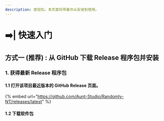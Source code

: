 ```yaml
---
description: 放轻松。本页面将带着你从安装到使用。
---
```


# ➡️| 快速入门



## 方式一 (推荐) : 从 GitHub 下载 Release 程序包并安装

### 1. 获得最新 Release 程序包

#### 1.1 打开该项目最近版本的 GitHub Release 页面。

{% embed url="https://github.com/Aunt-Studio/Randomly-NT/releases/latest" %}



#### 1.2 下载软件包



